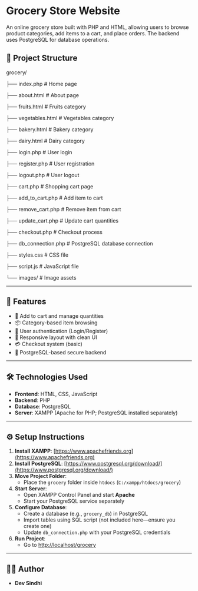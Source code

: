 # Grocery Store Website

An online grocery store built with PHP and HTML, allowing users to browse product categories, add items to a cart, and place orders. The backend uses PostgreSQL for database operations.

## 📁 Project Structure
grocery/

├── index.php # Home page

├── about.html # About page

├── fruits.html # Fruits category

├── vegetables.html # Vegetables category

├── bakery.html # Bakery category

├── dairy.html # Dairy category

├── login.php # User login

├── register.php # User registration

├── logout.php # User logout

├── cart.php # Shopping cart page

├── add_to_cart.php # Add item to cart

├── remove_cart.php # Remove item from cart

├── update_cart.php # Update cart quantities

├── checkout.php # Checkout process

├── db_connection.php # PostgreSQL database connection

├── styles.css # CSS file

├── script.js # JavaScript file

└── images/ # Image assets


---

## 🚀 Features

- 🛒 Add to cart and manage quantities
- 📦 Category-based item browsing
- 👤 User authentication (Login/Register)
- 📱 Responsive layout with clean UI
- 💳 Checkout system (basic)
- 🔐 PostgreSQL-based secure backend

---

## 🛠️ Technologies Used

- **Frontend**: HTML, CSS, JavaScript
- **Backend**: PHP
- **Database**: PostgreSQL
- **Server**: XAMPP (Apache for PHP; PostgreSQL installed separately)

---

## ⚙️ Setup Instructions

1. **Install XAMPP**: [https://www.apachefriends.org](https://www.apachefriends.org)
2. **Install PostgreSQL**: [https://www.postgresql.org/download/](https://www.postgresql.org/download/)
3. **Move Project Folder**:
   - Place the `grocery` folder inside `htdocs` (`C:/xampp/htdocs/grocery`)
4. **Start Server**:
   - Open XAMPP Control Panel and start **Apache**
   - Start your PostgreSQL service separately
5. **Configure Database**:
   - Create a database (e.g., `grocery_db`) in PostgreSQL
   - Import tables using SQL script (not included here—ensure you create one)
   - Update `db_connection.php` with your PostgreSQL credentials
6. **Run Project**:
   - Go to [http://localhost/grocery](http://localhost/grocery)

---

## 👨‍💻 Author

- **Dev Sindhi** 



